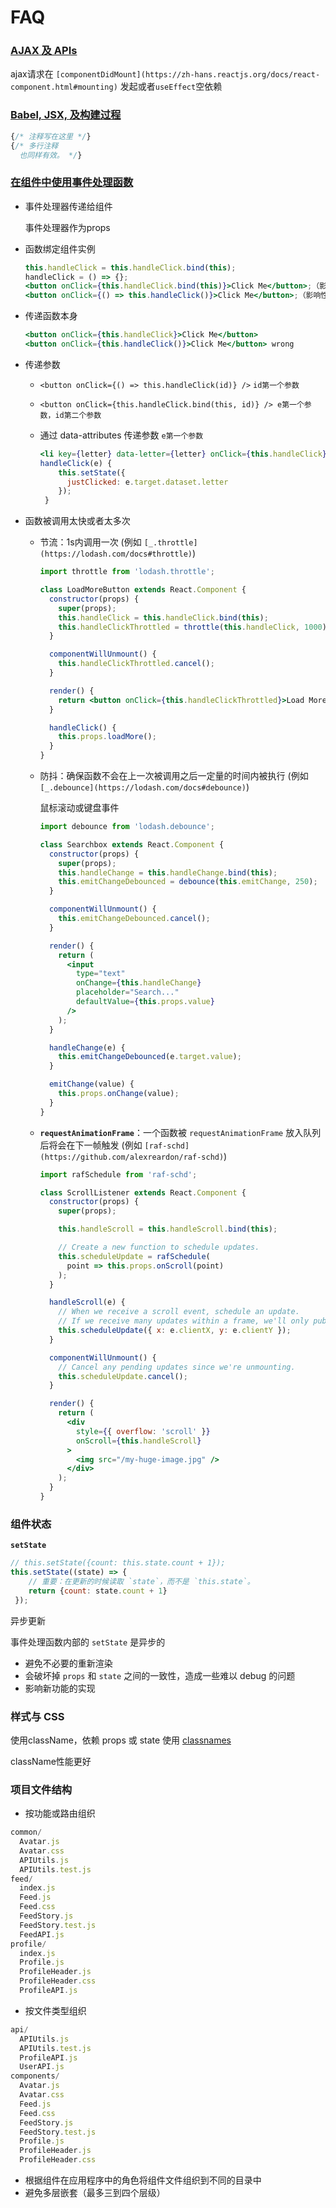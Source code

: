 # FAQ

### [AJAX 及 APIs](https://zh-hans.reactjs.org/docs/faq-ajax.html)

ajax请求在 `[componentDidMount](https://zh-hans.reactjs.org/docs/react-component.html#mounting)` 发起或者`useEffect`空依赖

### [Babel, JSX, 及构建过程](https://zh-hans.reactjs.org/docs/faq-build.html)

```jsx
{/* 注释写在这里 */}
{/* 多行注释 
  也同样有效。 */}
```

### [在组件中使用事件处理函数](https://zh-hans.reactjs.org/docs/faq-functions.html)

- 事件处理器传递给组件
    
    事件处理器作为props
    
- 函数绑定组件实例
    
    ```jsx
    this.handleClick = this.handleClick.bind(this);
    handleClick = () => {};
    <button onClick={this.handleClick.bind(this)}>Click Me</button>;（影响性能）
    <button onClick={() => this.handleClick()}>Click Me</button>;（影响性能）
    ```
    
- 传递函数本身
    
    ```jsx
    <button onClick={this.handleClick}>Click Me</button>
    <button onClick={this.handleClick()}>Click Me</button> wrong
    ```
    
- 传递参数
    - `<button onClick={() => this.handleClick(id)} />` `id第一个参数`
    - `<button onClick={this.handleClick.bind(this, id)} /> e第一个参数，id第二个参数`
    - 通过 data-attributes 传递参数 `e第一个参数`
        
        ```jsx
        <li key={letter} data-letter={letter} onClick={this.handleClick}></li>
        handleClick(e) {
            this.setState({
              justClicked: e.target.dataset.letter
            });
         }
        ```
        
- 函数被调用太快或者太多次
    - 节流：1s内调用一次 (例如 `[_.throttle](https://lodash.com/docs#throttle)`)
        
        ```jsx
        import throttle from 'lodash.throttle';
        
        class LoadMoreButton extends React.Component {
          constructor(props) {
            super(props);
            this.handleClick = this.handleClick.bind(this);
            this.handleClickThrottled = throttle(this.handleClick, 1000);
          }
        
          componentWillUnmount() {
            this.handleClickThrottled.cancel();
          }
        
          render() {
            return <button onClick={this.handleClickThrottled}>Load More</button>;
          }
        
          handleClick() {
            this.props.loadMore();
          }
        }
        ```
        
    - 防抖：确保函数不会在上一次被调用之后一定量的时间内被执行 (例如 `[_.debounce](https://lodash.com/docs#debounce)`)
        
        鼠标滚动或键盘事件
        
        ```jsx
        import debounce from 'lodash.debounce';
        
        class Searchbox extends React.Component {
          constructor(props) {
            super(props);
            this.handleChange = this.handleChange.bind(this);
            this.emitChangeDebounced = debounce(this.emitChange, 250);
          }
        
          componentWillUnmount() {
            this.emitChangeDebounced.cancel();
          }
        
          render() {
            return (
              <input
                type="text"
                onChange={this.handleChange}
                placeholder="Search..."
                defaultValue={this.props.value}
              />
            );
          }
        
          handleChange(e) {
            this.emitChangeDebounced(e.target.value);
          }
        
          emitChange(value) {
            this.props.onChange(value);
          }
        }
        ```
        
    - **`requestAnimationFrame`**：一个函数被 `requestAnimationFrame`
     放入队列后将会在下一帧触发 (例如 `[raf-schd](https://github.com/alexreardon/raf-schd)`)
        
        ```jsx
        import rafSchedule from 'raf-schd';
        
        class ScrollListener extends React.Component {
          constructor(props) {
            super(props);
        
            this.handleScroll = this.handleScroll.bind(this);
        
            // Create a new function to schedule updates.
            this.scheduleUpdate = rafSchedule(
              point => this.props.onScroll(point)
            );
          }
        
          handleScroll(e) {
            // When we receive a scroll event, schedule an update.
            // If we receive many updates within a frame, we'll only publish the latest value.
            this.scheduleUpdate({ x: e.clientX, y: e.clientY });
          }
        
          componentWillUnmount() {
            // Cancel any pending updates since we're unmounting.
            this.scheduleUpdate.cancel();
          }
        
          render() {
            return (
              <div
                style={{ overflow: 'scroll' }}
                onScroll={this.handleScroll}
              >
                <img src="/my-huge-image.jpg" />
              </div>
            );
          }
        }
        ```
        

### **组件状态**

**`setState`** 

```jsx
// this.setState({count: this.state.count + 1});
this.setState((state) => {
    // 重要：在更新的时候读取 `state`，而不是 `this.state`。
    return {count: state.count + 1}
 });
```

异步更新

事件处理函数内部的 `setState` 是异步的

- 避免不必要的重新渲染
- 会破坏掉 `props` 和 `state` 之间的一致性，造成一些难以 debug 的问题
- 影响新功能的实现

### 样式与 CSS

使用className，依赖 props 或 state 使用 [classnames](https://www.npmjs.com/package/classnames#usage-with-reactjs)

className性能更好

### **项目文件结构**

- 按功能或路由组织

```jsx
common/
  Avatar.js
  Avatar.css
  APIUtils.js
  APIUtils.test.js
feed/
  index.js
  Feed.js
  Feed.css
  FeedStory.js
  FeedStory.test.js
  FeedAPI.js
profile/
  index.js
  Profile.js
  ProfileHeader.js
  ProfileHeader.css
  ProfileAPI.js
```

- 按文件类型组织

```jsx
api/
  APIUtils.js
  APIUtils.test.js
  ProfileAPI.js
  UserAPI.js
components/
  Avatar.js
  Avatar.css
  Feed.js
  Feed.css
  FeedStory.js
  FeedStory.test.js
  Profile.js
  ProfileHeader.js
  ProfileHeader.css
```

- 根据组件在应用程序中的角色将组件文件组织到不同的目录中
- 避免多层嵌套（最多三到四个层级）